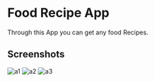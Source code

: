 
# Food Recipe App

Through this App you can get any food Recipes.





## Screenshots
![a1](https://user-images.githubusercontent.com/89311093/209824169-ba987c3e-1004-4a31-a34f-7fc19ff0c2db.png)
![a2](https://user-images.githubusercontent.com/89311093/209824208-4f7e7f22-413b-49d9-bb92-b961cd2a42a9.png)
![a3](https://user-images.githubusercontent.com/89311093/209824219-8c9949cc-ad7a-4359-9d90-408c0ec9cb0d.png)


